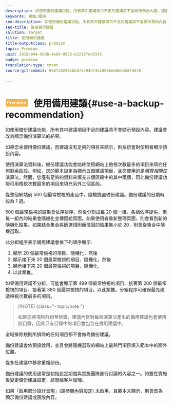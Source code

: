 ```yaml
---
description: 如使用備份建議功能，所有其中建議項目不足的建議將不會顯示預設內容。建議會改為顯示備份演算法的結果。
keywords: 建議;備用
seo-description: 如使用備份建議功能，所有其中建議項目不足的建議將不會顯示預設內容。建議會改為顯示備份演算法的結果。
seo-title: 使用備份建議
solution: Target
title: 使用備份建議
title-outputclass: premium
topic: Premium
uuid: 2910a844-9dd6-4e69-8652-b2215fed1545
badge: premium
translation-type: tm+mt
source-git-commit: 9b8f39240cbbd7a494d74dc0016ed666a58fd870

---
```



# ![PREMIUM](/help/assets/premium.png) 使用備用建議{#use-a-backup-recommendation}

如使用備份建議功能，所有其中建議項目不足的建議將不會顯示預設內容。建議會改為顯示備份演算法的結果。

如果您未使用備份建議，而建議沒有足夠的項目來顯示，則系統會對使用者顯示預設內容。

使用演算法資料後，備份建議功能會始終使用網站上檢視次數最多的項目來填充任何剩余區段。例如，您的範本設定為顯示五個建議項目，且您使用的是*購買相關性*演算法。然而，您僅有足夠的資料來填充五個區段中的其中兩個，因此備份建議功能可用檢視次數最多的項目來填充另外三個區段。

從整個網站前 500 個最常檢視的產品中，隨機挑選備份建議。備份建議的日期時段為 1 週。

500 個最常檢視的結果會依序排序，然後分割成每 20 個一組。各組依序提供，但每一組內的結果會隨機化並傳回給頁面。如果使用者重新整理頁面，則會看到新的隨機化結果。如果結合集合與篩選規則而傳回的結果集小於 20，則會從集合中隨機選取。

此分組程序表示備用建議會依下列順序顯示:

1. 顯示 20 個最常檢視的項目、隨機化，然後
1. 顯示接下來 20 個最常檢視的項目、隨機化，然後
1. 顯示接下來 20 個最常檢視的項目、隨機化，
1. 以此類推。

如果備用建議不分組，可能會顯示第 499 個最常檢視的項目、接著第 200 個最常檢視的項目、接著第 380 個最常檢視的項目，以此類推。分組程序可確保最先建議檢視次數最多的項目。

>[!NOTE] {class=&quot;- topic/note &quot;}
>
>如果您將項目群組至目錄，建議內針對每個演算法產生的備用建議也會使用該目錄，因此只有目錄中的項目會包含在備用建議中。

全域排除規則所排除的任何項目都不會做為備份建議。

備份建議會依預設啟用，並且會將隨機選取的網站上最熱門項目填入範本中的額外位置。

從多批建議中移除重複部份。

備份建議的使用通常是初始設定期間與實施團隊進行討論的內容之一。如要在實施後變更備份建議設定，請聯絡客戶經理。

如果「啟用部分設計呈現」(請參閱[內容設定](../../c-recommendations/c-algorithms/create-new-algorithm.md#concept_BC16005C7A1E4F1A87E33D16221F4A96)) 未啟用，且範本未顯示，則會改為顯示備份建議或預設內容。
